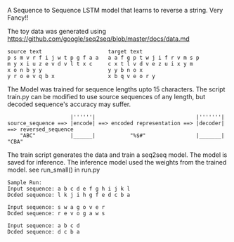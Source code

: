A Sequence to Sequence LSTM model that learns to reverse a string.
Very Fancy!!


The toy data was generated using https://github.com/google/seq2seq/blob/master/docs/data.md

```
source text                     target text
p s m v r f i j w t p g f a a   a a f g p t w j i f r v m s p
m y x i u z e v d v l t x c     c x t l v d v e z u i x y m
x o n b y y                     y y b n o x
y r o e v q b x                 x b q v e o r y
```

The Model was trained for sequence lengths upto 15 characters.
The script train.py can be modified to use source sequences of any length, but decoded sequence's accuracy may suffer.

```                    
                    |''''''|                                |'''''''|
source_sequence ==> |encode| ==> encoded representation ==> |decoder| ==> reversed_sequence
    "ABC"           |______|           "%$#"                |_______|           "CBA"

```

The train script generates the data and train a seq2seq model. The model is saved for inference.
The inference model used the weights from the trained model. see run_small() in run.py
```
Sample Run:  
Input sequence:	a b c d e f g h i j k l  
Dcded sequence:	l k j i h g f e d c b a  

Input sequence:	s w a g o v e r  
Dcded sequence:	r e v o g a w s  
  
Input sequence:	a b c d  
Dcded sequence:	d c b a  
```

